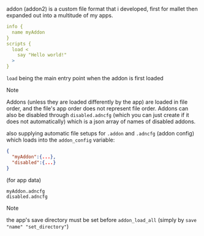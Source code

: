 addon (addon2) is a custom file format that i developed, first for mallet then expanded out into a multitude of my apps.
```yaml
info {
  name myAddon
}
scripts {
  load <
    say "Hello world!"
  >
}
```
`load` being the main entry point when the addon is first loaded
> [!NOTE]
> Addons (unless they are loaded differently by the app) are loaded in file order, and the file's app order does not represent file order.
> Addons can also be disabled through `disabled.adncfg` (which you can just create if it does not automatically) which is a json array of names of disabled addons.

also supplying automatic file setups for `.addon` and `.adncfg` (addon config) which loads into the `addon_config` variable:
```json
{
  "myAddon":{...},
  "disabled":{...}
}
```
(for app data)
```
myAddon.adncfg
disabled.adncfg
```

> [!NOTE]
> the app's save directory must be set before `addon_load_all` (simply by `save "name" "set_directory"`)
